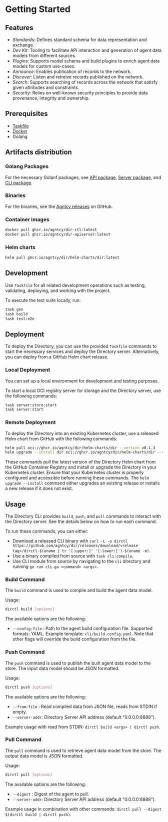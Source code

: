 
# Getting Started

## Features

- _Standards_: Defines standard schema for data representation and exchange.
- _Dev Kit_: Tooling to facilitate API interaction and generation of agent data models from different sources.
- _Plugins_: Supports model schema and build plugins to enrich agent data models for custom use-cases.
- _Announce_: Enables publication of records to the network.
- _Discover_: Listen and retreive records published on the network.
- _Search_: Supports searching of records across the network that satisfy given attributes and constraints.
- _Security_: Relies on well-known security principles to provide data provenance, integrity and ownership.

## Prerequisites

- [Taskfile](https://taskfile.dev/)
- [Docker](https://www.docker.com/)
- Golang

## Artifacts distribution

### Golang Packages

For the necessary Golanf packages, see [API package](https://pkg.go.dev/github.com/agntcy/dir/api), [Server package](https://pkg.go.dev/github.com/agntcy/dir/server), and [CLI package](https://pkg.go.dev/github.com/agntcy/dir/cli).

### Binaries

For the binaries, see the [Agntcy releases](https://github.com/agntcy/dir/releases) on GitHub.

### Container images

```bash
docker pull ghcr.io/agntcy/dir-ctl:latest
docker pull ghcr.io/agntcy/dir-apiserver:latest
```

### Helm charts

```bash
helm pull ghcr.io/agntcy/dir/helm-charts/dir:latest
```

## Development

Use `Taskfile` for all related development operations such as testing, validating, deploying, and working with the project.

To execute the test suite locally, run:

```bash
task gen
task build
task test:e2e
```

## Deployment

To deploy the Directory, you can use the provided `Taskfile` commands to start the necessary services and deploy the Directory server. Alternatively, you can deploy from a GitHub Helm chart release.

### Local Deployment

You can set up a local environment for development and testing purposes.

To start a local OCI registry server for storage and the Directory server, use the following commands:

```bash
task server:store:start
task server:start
```

### Remote Deployment

To deploy the Directory into an existing Kubernetes cluster, use a released Helm chart from GitHub with the following commands:

```bash
helm pull oci://ghcr.io/agntcy/dir/helm-charts/dir --version v0.1.3
helm upgrade --install dir oci://ghcr.io/agntcy/dir/helm-charts/dir --version v0.1.3
```

These commands pull the latest version of the Directory Helm chart from the GitHub Container Registry and install or upgrade the Directory in your Kubernetes cluster. Ensure that your Kubernetes cluster is properly configured and accessible before running these commands. The `helm upgrade --install` command either upgrades an existing release or installs a new release if it does not exist.

## Usage

The Directory CLI provides `build`, `push`, and `pull` commands to interact with the Directory server. See the details below on how to run each command.

To run these commands, you can either:

* Download a released CLI binary with `curl -L -o dirctl https://github.com/agntcy/dir/releases/download/<release tag>/dirctl-$(uname | tr '[:upper:]' '[:lower:]')-$(uname -m)`.
* Use a binary compiled from source with `task cli:compile`.
* Use CLI module from source by navigating to the `cli` directory and running `go run cli.go <command> <args>`.

### Build Command

The `build` command is used to compile and build the agent data model.

Usage:

```bash
dirctl build [options]
```

The available options are the following:

- `--config-file` : Path to the agent build configuration file.
        Supported formats: YAML. Example template: `cli/build.config.yaml`.
        Note that other flags will override the build configuration from the file.

### Push Command

The `push` command is used to publish the built agent data model to the store. The input data model should be JSON formatted.

Usage:

```bash
dirctl push [options]
```

The available options are the following:

- `--from-file` : Read compiled data from JSON file, reads from STDIN if empty.
- `--server-addr`: Directory Server API address (default "0.0.0.0:8888").

Example usage with read from STDIN: `dirctl build <args> | dirctl push`.

### Pull Command

The `pull` command is used to retrieve agent data model from the store. The output data model is JSON formatted.

Usage:

```bash
dirctl pull [options]
```

The available options are the following:

- `--digest` : Digest of the agent to pull.
- `--server-addr`: Directory Server API address (default "0.0.0.0:8888").

Example usage in combination with other commands: `dirctl pull --digest $(dirctl build | dirctl push)`.
